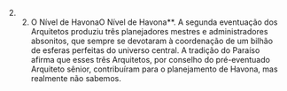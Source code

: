 ﻿2. 2. O Nível de HavonaO Nível de Havona**. A segunda eventuação dos Arquitetos produziu três planejadores mestres e administradores absonitos, que sempre se devotaram à coordenação de um bilhão de esferas perfeitas do universo central. A tradição do Paraíso afirma que esses três Arquitetos, por conselho do pré-eventuado Arquiteto sênior, contribuíram para o planejamento de Havona, mas realmente não sabemos.